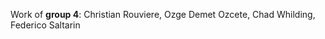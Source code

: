 Work of **group 4**: Christian Rouviere, Ozge Demet Ozcete, Chad Whilding, Federico Saltarin         
